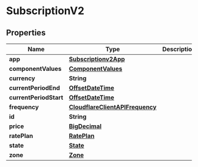 # SubscriptionV2

## Properties
Name | Type | Description | Notes
------------ | ------------- | ------------- | -------------
**app** | [**Subscriptionv2App**](Subscriptionv2App.md) |  |  [optional]
**componentValues** | [**ComponentValues**](ComponentValues.md) |  |  [optional]
**currency** | **String** |  |  [optional]
**currentPeriodEnd** | [**OffsetDateTime**](OffsetDateTime.md) |  |  [optional]
**currentPeriodStart** | [**OffsetDateTime**](OffsetDateTime.md) |  |  [optional]
**frequency** | [**CloudflareClientAPIFrequency**](CloudflareClientAPIFrequency.md) |  |  [optional]
**id** | **String** |  |  [optional]
**price** | [**BigDecimal**](BigDecimal.md) |  |  [optional]
**ratePlan** | [**RatePlan**](RatePlan.md) |  |  [optional]
**state** | [**State**](State.md) |  |  [optional]
**zone** | [**Zone**](Zone.md) |  |  [optional]
